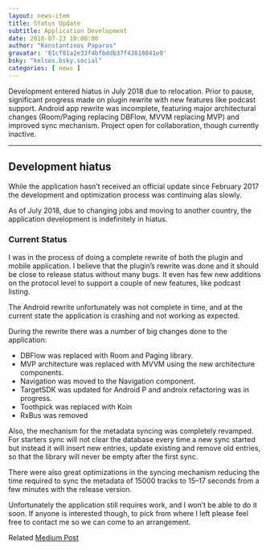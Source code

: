 ```yaml
---
layout: news-item
title: Status Update
subtitle: Application Development
date: 2018-07-23 10:00:00
author: "Konstantinos Paparas"
gravatar: '81cf01a2e33f4bfbddb37f43818841e0'
bsky: "kelsos.bsky.social"
categories: [ news ]
---
```


Development entered hiatus in July 2018 due to relocation.
Prior to pause, significant progress made on plugin rewrite with new features like podcast support.
Android app rewrite was incomplete, featuring major architectural changes
(Room/Paging replacing DBFlow, MVVM replacing MVP) and improved sync mechanism.
Project open for collaboration, though currently inactive.

---

## Development hiatus

While the application hasn’t received an official update since February 2017 the development
and optimization process was continuing alas slowly.

As of July 2018, due to changing jobs and moving to another country,
the application development is indefinitely in hiatus.

### Current Status

I was in the process of doing a complete rewrite of both the plugin and mobile application. I believe that the plugin’s
rewrite was done and it should be close to release status without many bugs. It even has few new additions on the
protocol level to support a couple of new features, like podcast listing.

The Android rewrite unfortunately was not complete in time, and at the current state the application is crashing and not
working as expected.

During the rewrite there was a number of big changes done to the application:

- DBFlow was replaced with Room and Paging library.
- MVP architecture was replaced with MVVM using the new architecture components.
- Navigation was moved to the Navigation component.
- TargetSDK was updated for Android P and androix refactoring was in progress.
- Toothpick was replaced with Koin
- RxBus was removed

Also, the mechanism for the metadata syncing was completely revamped.
For starters sync will not clear the database every time a new sync started
but instead it will insert new entries, update existing and remove old entries,
so that the library will never be empty after the first sync.

There were also great optimizations in the syncing mechanism reducing the time required
to sync the metadata of 15000 tracks to 15–17 seconds from a few minutes with the release version.

Unfortunately the application still requires work, and I won’t be able to do it soon.
If anyone is interested though, to pick from where I left please feel free to contact
me so we can come to an arrangement.

Related [Medium Post](https://medium.com/@kelsos/musicbee-remote-status-update-ac86ce92131d)
